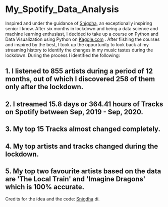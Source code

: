 # My_Spotify_Data_Analysis
Inspired and under the guidance of [Snigdha](https://github.com/Sniggdhaa/Me-Music-and-I), an exceptionally inspiring senior I know.
After six months in lockdown and being a data science and machine learning enthusiast, I decided to take up a course on Python and Data Visualization using Python on [Kaggle.com](https://www.kaggle.com/) . After fiishing the courses and inspired by the best, I took up the oppurtunity to look back at my streaming history to identify the changes in my music tastes during the lockdown. 
During the process I identified the following:  
## 1. I listened to 855 artists during a period of 12 months, out of which I discovered 258 of them only after the lockdown.
## 2. I streamed 15.8 days or 364.41 hours of Tracks on Spotify between Sep, 2019 - Sep, 2020.
## 3. My top 15 Tracks almost changed completely. 
## 4. My top artists and tracks changed during the lockdown.
## 5. My top two favourite artists based on the data are 'The Local Train' and 'Imagine Dragons' which is 100% accurate.
Credits for the idea and the code: [Snigdha](https://github.com/Sniggdhaa/Me-Music-and-I) di. 
